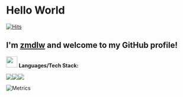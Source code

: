 # Hello World

[![Hits](https://hits.seeyoufarm.com/api/count/incr/badge.svg?url=https%3A%2F%2Fgithub.com%2Fzmdlw%2Fhit-counter&count_bg=%23D3D3D3&title_bg=%23555555&icon=&icon_color=%23E7E7E7&title=PROFILE+VIEWS&edge_flat=true)](https://hits.seeyoufarm.com)

## I'm [**zmdlw**]() and welcome to my GitHub profile!

<img src="https://media.giphy.com/media/WUlplcMpOCEmTGBtBW/giphy.gif" width="30"> **Languages/Tech Stack:** 

<img src="https://img.shields.io/badge/Python-3776AB?style=for-the-badge&logo=python&logoColor=white"><img src="https://img.shields.io/badge/Markdown-000000?style=for-the-badge&logo=markdown&logoColor=white"><img src="https://img.shields.io/badge/C++-8b00ff?style=for-the-badge&logo=Cplusplus&logoColor=white">

![Metrics](https://metrics.lecoq.io/zmdlw?template=classic&isocalendar=1&habits=1&fortune=1&repositories=1&achievements=1&base=header%2C%20activity%2C%20community%2C%20repositories%2C%20metadata&base.indepth=false&base.hireable=false&base.skip=false&repositories.batch=100&repositories.forks=false&repositories.affiliations=owner&isocalendar=false&isocalendar.duration=half-year&habits=false&habits.from=200&habits.days=14&habits.facts=true&habits.charts=false&habits.charts.type=classic&habits.trim=false&habits.languages.limit=8&habits.languages.threshold=0%25&repositories=false&repositories.pinned=0&repositories.starred=0&repositories.random=0&repositories.order=featured%2C%20pinned%2C%20starred%2C%20random&achievements=false&achievements.threshold=C&achievements.secrets=true&achievements.display=detailed&achievements.limit=0&fortune=false&config.timezone=Asia%2FSeoul)

